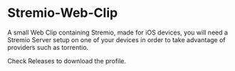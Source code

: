 # Stremio-Web-Clip
A small Web Clip containing Stremio, made for iOS devices, you will need a Stremio Server setup on one of your devices in order to take advantage of providers such as torrentio.

Check Releases to download the profile.
